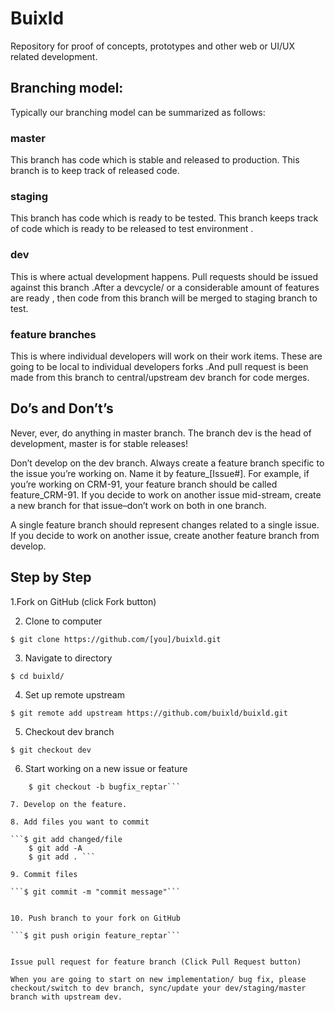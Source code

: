 # Buixld
Repository for proof of concepts, prototypes and other web or UI/UX related development.

## Branching model:
Typically our branching model can be summarized as follows:

### master
This branch has code which is stable and released to production. This branch is to keep track of released code.

### staging
This branch has code which is ready to be tested. This branch keeps track of code which is ready to be released to test environment .

### dev
This is where actual development happens. Pull requests should be issued against this branch .After a devcycle/ or a considerable amount of features are ready , then code from this branch will be merged to staging branch to test.

### feature branches
This is where individual developers will work on their work items. These are going to be local to individual developers forks .And pull request is been made from this branch to central/upstream dev branch for code merges.


## Do’s and Don’t’s

Never, ever, do anything in master branch. The branch dev is the head of development, master is for stable releases!

Don’t develop on the dev branch. Always create a feature branch specific to the issue you’re working on. Name it by feature_[Issue#]. For example, if you’re working on CRM-91, your feature branch should be called feature_CRM-91. If you decide to work on another issue mid-stream, create a new branch for that issue–don’t work on both in one branch.

A single feature branch should represent changes related to a single issue. If you decide to work on another issue, create another feature branch from develop.


## Step by Step

1.Fork on GitHub (click Fork button)

2. Clone to computer

```$ git clone https://github.com/[you]/buixld.git```


3. Navigate to directory

```$ cd buixld/```

4. Set up remote upstream
	
```$ git remote add upstream https://github.com/buixld/buixld.git```


5. Checkout dev branch

```$ git checkout dev```


6. Start working on a new issue or feature

```$ git checkout -b feature_reptar
	$ git checkout -b bugfix_reptar```

7. Develop on the feature.

8. Add files you want to commit

```$ git add changed/file
	$ git add -A
	$ git add . ```

9. Commit files

```$ git commit -m "commit message"```


10. Push branch to your fork on GitHub

```$ git push origin feature_reptar```


Issue pull request for feature branch (Click Pull Request button)

When you are going to start on new implementation/ bug fix, please checkout/switch to dev branch, sync/update your dev/staging/master branch with upstream dev.

